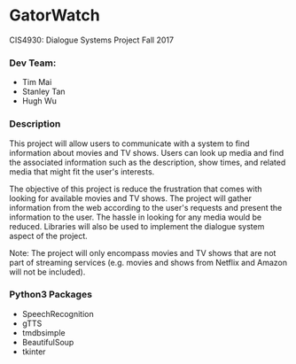 # GatorWatch
CIS4930: Dialogue Systems Project
Fall 2017

### Dev Team:
+ Tim Mai
+ Stanley Tan
+ Hugh Wu


### Description
This project will allow users to communicate with a system to find information about 
movies and TV shows. Users can look up media and find the associated information 
such as the description, show times, and related media that might fit the user's interests.

The objective of this project is reduce the frustration that comes with looking for
available movies and TV shows. The project will gather information from the web according
to the user's requests and present the information to the user. The hassle in looking for
any media would be reduced. Libraries will also be used to implement the dialogue system aspect
of the project.

Note: The project will only encompass movies and TV shows that are not part of streaming services
(e.g. movies and shows from Netflix and Amazon will not be included). 

### Python3 Packages
+ SpeechRecognition
+ gTTS
+ tmdbsimple
+ BeautifulSoup
+ tkinter
